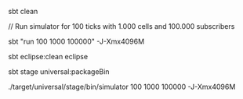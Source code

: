sbt clean

// Run simulator for 100 ticks with 1.000 cells and 100.000 subscribers

sbt "run 100 1000 100000" -J-Xmx4096M

sbt eclipse:clean eclipse

sbt stage universal:packageBin

./target/universal/stage/bin/simulator 100 1000 100000 -J-Xmx4096M